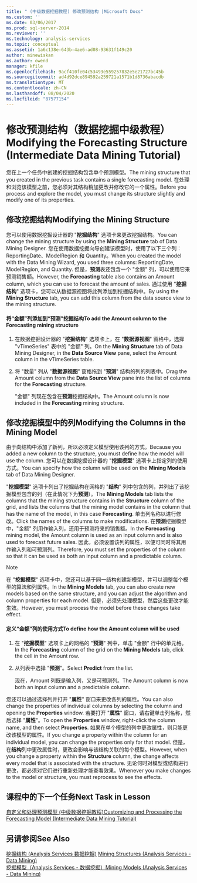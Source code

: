 ```yaml
---
title: " (中级数据挖掘教程) 修改预测结构 |Microsoft Docs"
ms.custom: ''
ms.date: 03/06/2017
ms.prod: sql-server-2014
ms.reviewer: ''
ms.technology: analysis-services
ms.topic: conceptual
ms.assetid: 1a6c138e-643b-4ae6-ad08-93631f149c20
author: minewiskan
ms.author: owend
manager: kfile
ms.openlocfilehash: 9acf410fe04c53493e559257832e5e21727bc45b
ms.sourcegitcommit: ad4d92dce894592a259721a1571b1d8736abacdb
ms.translationtype: MT
ms.contentlocale: zh-CN
ms.lasthandoff: 08/04/2020
ms.locfileid: "87577154"
---
```

# <a name="modifying-the-forecasting-structure-intermediate-data-mining-tutorial"></a><span data-ttu-id="d0667-102">修改预测结构（数据挖掘中级教程）</span><span class="sxs-lookup"><span data-stu-id="d0667-102">Modifying the Forecasting Structure (Intermediate Data Mining Tutorial)</span></span>
  <span data-ttu-id="d0667-103">您在上一个任务中创建的挖掘结构包含单个预测模型。</span><span class="sxs-lookup"><span data-stu-id="d0667-103">The mining structure that you created in the previous task contains a single forecasting model.</span></span> <span data-ttu-id="d0667-104">在处理和浏览该模型之前，您必须对其结构稍加更改并修改它的一个属性。</span><span class="sxs-lookup"><span data-stu-id="d0667-104">Before you process and explore the model, you must change its structure slightly and modify one of its properties.</span></span>  
  
## <a name="modifying-the-mining-structure"></a><span data-ttu-id="d0667-105">修改挖掘结构</span><span class="sxs-lookup"><span data-stu-id="d0667-105">Modifying the Mining Structure</span></span>  
 <span data-ttu-id="d0667-106">您可以使用数据挖掘设计器的 "**挖掘结构**" 选项卡来更改挖掘结构。</span><span class="sxs-lookup"><span data-stu-id="d0667-106">You can change the mining structure by using the **Mining Structure** tab of Data Mining Designer.</span></span> <span data-ttu-id="d0667-107">您在使用数据挖掘向导创建该模型时，使用了以下三个列：ReportingDate、ModelRegion 和 Quantity。</span><span class="sxs-lookup"><span data-stu-id="d0667-107">When you created the model with the Data Mining Wizard, you used three columns: ReportingDate, ModelRegion, and Quantity.</span></span> <span data-ttu-id="d0667-108">但是，**预测**表还包含一个 "金额" 列，可以使用它来预测销售额。</span><span class="sxs-lookup"><span data-stu-id="d0667-108">However, the **Forecasting** table also contains an Amount column, which you can use to forecast the amount of sales.</span></span> <span data-ttu-id="d0667-109">通过使用 "**挖掘结构**" 选项卡，您可以从数据源视图将此列添加到挖掘结构中。</span><span class="sxs-lookup"><span data-stu-id="d0667-109">By using the **Mining Structure** tab, you can add this column from the data source view to the mining structure.</span></span>  
  
#### <a name="to-add-the-amount-column-to-the-forecasting-mining-structure"></a><span data-ttu-id="d0667-110">将“金额”列添加到“预测”挖掘结构</span><span class="sxs-lookup"><span data-stu-id="d0667-110">To add the Amount column to the Forecasting mining structure</span></span>  
  
1.  <span data-ttu-id="d0667-111">在数据挖掘设计器的 "**挖掘结构**" 选项卡上，在 "**数据源视图**" 窗格中，选择 "vTimeSeries" 表中的 "金额" 列。</span><span class="sxs-lookup"><span data-stu-id="d0667-111">On the **Mining Structure** tab of Data Mining Designer, in the **Data Source View** pane, select the Amount column in the vTimeSeries table.</span></span>  
  
2.  <span data-ttu-id="d0667-112">将 "数量" 列从 "**数据源视图**" 窗格拖到 "**预测**" 结构的列的列表中。</span><span class="sxs-lookup"><span data-stu-id="d0667-112">Drag the Amount column from the **Data Source View** pane into the list of columns for the **Forecasting** structure.</span></span>  
  
     <span data-ttu-id="d0667-113">"金额" 列现在包含在**预测**挖掘结构中。</span><span class="sxs-lookup"><span data-stu-id="d0667-113">The Amount column is now included in the **Forecasting** mining structure.</span></span>  
  
## <a name="modifying-the-columns-in-the-mining-model"></a><span data-ttu-id="d0667-114">修改挖掘模型中的列</span><span class="sxs-lookup"><span data-stu-id="d0667-114">Modifying the Columns in the Mining Model</span></span>  
 <span data-ttu-id="d0667-115">由于向结构中添加了新列，所以必须定义模型使用该列的方式。</span><span class="sxs-lookup"><span data-stu-id="d0667-115">Because you added a new column to the structure, you must define how the model will use the column.</span></span> <span data-ttu-id="d0667-116">您可以在数据挖掘设计器的 "**挖掘模型**" 选项卡上指定列的使用方式。</span><span class="sxs-lookup"><span data-stu-id="d0667-116">You can specify how the column will be used on the **Mining Models** tab of Data Mining Designer.</span></span>  
  
 <span data-ttu-id="d0667-117">"**挖掘模型**" 选项卡列出了挖掘结构在网格的 "**结构**" 列中包含的列，并列出了该挖掘模型包含的列（在此情况下为**预测**）。</span><span class="sxs-lookup"><span data-stu-id="d0667-117">The **Mining Models** tab lists the columns that the mining structure contains in the **Structure** column of the grid, and lists the columns that the mining model contains in the column that has the name of the model, in this case **Forecasting**.</span></span> <span data-ttu-id="d0667-118">单击列名称以进行修改。</span><span class="sxs-lookup"><span data-stu-id="d0667-118">Click the names of the columns to make modifications.</span></span> <span data-ttu-id="d0667-119">在**预测**挖掘模型中，"金额" 列用作输入列，还用于预测将来的销售额。</span><span class="sxs-lookup"><span data-stu-id="d0667-119">In the **Forecasting** mining model, the Amount column is used as an input column and is also used to forecast future sales.</span></span> <span data-ttu-id="d0667-120">因此，必须设置该列的属性，以便可同时将其用作输入列和可预测列。</span><span class="sxs-lookup"><span data-stu-id="d0667-120">Therefore, you must set the properties of the column so that it can be used as both an input column and a predictable column.</span></span>  
  
> [!NOTE]  
>  <span data-ttu-id="d0667-121">在 "**挖掘模型**" 选项卡中，您还可以基于同一结构创建新模型，并可以调整每个模型的算法和列属性。</span><span class="sxs-lookup"><span data-stu-id="d0667-121">In the **Mining Models** tab, you can also create new models based on the same structure, and you can adjust the algorithm and column properties for each model.</span></span> <span data-ttu-id="d0667-122">但是，必须先处理模型，然后这些更改才能生效。</span><span class="sxs-lookup"><span data-stu-id="d0667-122">However, you must process the model before these changes take effect.</span></span>  
  
#### <a name="to-define-how-the-amount-column-will-be-used"></a><span data-ttu-id="d0667-123">定义“金额”列的使用方式</span><span class="sxs-lookup"><span data-stu-id="d0667-123">To define how the Amount column will be used</span></span>  
  
1.  <span data-ttu-id="d0667-124">在 "**挖掘模型**" 选项卡上的网格的 "**预测**" 列中，单击 "金额" 行中的单元格。</span><span class="sxs-lookup"><span data-stu-id="d0667-124">In the **Forecasting** column of the grid on the **Mining Models** tab, click the cell in the Amount row.</span></span>  
  
2.  <span data-ttu-id="d0667-125">从列表中选择 "**预测**"。</span><span class="sxs-lookup"><span data-stu-id="d0667-125">Select **Predict** from the list.</span></span>  
  
     <span data-ttu-id="d0667-126">现在，Amount 列既是输入列，又是可预测列。</span><span class="sxs-lookup"><span data-stu-id="d0667-126">The Amount column is now both an input column and a predictable column.</span></span>  
  
 <span data-ttu-id="d0667-127">您还可以通过选择列并打开 "**属性**" 窗口来更改各列的属性。</span><span class="sxs-lookup"><span data-stu-id="d0667-127">You can also change the properties of individual columns by selecting the column and opening the **Properties** window.</span></span> <span data-ttu-id="d0667-128">若要打开 "**属性**" 窗口，请右键单击列名称，然后选择 "**属性**"。</span><span class="sxs-lookup"><span data-stu-id="d0667-128">To open the **Properties** window, right-click the column name, and then select **Properties**.</span></span> <span data-ttu-id="d0667-129">如果在单个模型的列中更改属性，则只能更改该模型的属性。</span><span class="sxs-lookup"><span data-stu-id="d0667-129">If you change a property within the column for an individual model, you can change the properties only for that model.</span></span> <span data-ttu-id="d0667-130">但是，在**结构**列中更改属性时，更改会影响与该结构关联的每个模型。</span><span class="sxs-lookup"><span data-stu-id="d0667-130">However, when you change a property within the **Structure** column, the change affects every model that is associated with the structure.</span></span> <span data-ttu-id="d0667-131">无论何时对模型或结构进行更改，都必须对它们进行重新处理才能查看效果。</span><span class="sxs-lookup"><span data-stu-id="d0667-131">Whenever you make changes to the model or structure, you must reprocess to see the effects.</span></span>  
  
## <a name="next-task-in-lesson"></a><span data-ttu-id="d0667-132">课程中的下一个任务</span><span class="sxs-lookup"><span data-stu-id="d0667-132">Next Task in Lesson</span></span>  
 [<span data-ttu-id="d0667-133">自定义和处理预测模型 &#40;中级数据挖掘教程&#41;</span><span class="sxs-lookup"><span data-stu-id="d0667-133">Customizing and Processing the Forecasting Model &#40;Intermediate Data Mining Tutorial&#41;</span></span>](../../2014/tutorials/customize-process-forecasting-model-intermediate-data-mining-tutorial.md)  
  
## <a name="see-also"></a><span data-ttu-id="d0667-134">另请参阅</span><span class="sxs-lookup"><span data-stu-id="d0667-134">See Also</span></span>  
 <span data-ttu-id="d0667-135">[挖掘结构 &#40;Analysis Services 数据挖掘&#41;](../../2014/analysis-services/data-mining/mining-structures-analysis-services-data-mining.md) </span><span class="sxs-lookup"><span data-stu-id="d0667-135">[Mining Structures &#40;Analysis Services - Data Mining&#41;](../../2014/analysis-services/data-mining/mining-structures-analysis-services-data-mining.md) </span></span>  
 [<span data-ttu-id="d0667-136">挖掘模型（Analysis Services - 数据挖掘）</span><span class="sxs-lookup"><span data-stu-id="d0667-136">Mining Models &#40;Analysis Services - Data Mining&#41;</span></span>](../../2014/analysis-services/data-mining/mining-models-analysis-services-data-mining.md)  
  
  
